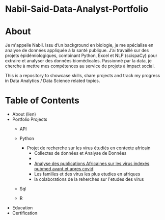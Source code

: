 # Nabil-Said-Data-Analyst-Portfolio

# About

Je m'appelle Nabil. 
Issu d’un background en biologie, je me spécialise en analyse de données appliquée à la santé publique. J’ai travaillé sur des projets épidémiologiques, combinant Python, Excel et NLP (scispaCy) pour extraire et analyser des données biomédicales.
Passionné par la data, je cherche à mettre mes compétences au service de projets à impact social.


This is a repository to showcase skills, share projects and track my progress in Data Analytics / Data Science related topics.

# Table of Contents
 - About (lien)
 - Portfolio Projects
    - API 
    - Python
      - Projet de recherche sur les virus étudiés en contexte africain  
        - Collectes de données et  Analyse de Données
        -
        - [Analyse des publications Africaines sur les virus indexés pubmed   avant et apres covid](https://github.com/nabil1said/Nabil-Said-Data_Analyst-Portfolio/blob/main/pubmed_analyse_de_donnes_exploratoire.ipynb) 
        - Les familles et des virus  les  plus etudies en afriques
        - la colaborations de la reherches  sur  l'etudes  des virus
     
    - Sql
    - R
- Education
- Certification



          
 
